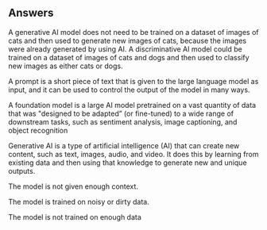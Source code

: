 ## Answers

A generative AI model does not need to be trained on a dataset of images of cats and then used to generate new images of cats, because the images were already generated by using AI. A discriminative AI model could be trained on a dataset of images of cats and dogs and then used to classify new images as either cats or dogs.

A prompt is a short piece of text that is given to the large language model as input, and it can be used to control the output of the model in many ways.

A foundation model is a large AI model pretrained on a vast quantity of data that was "designed to be adapted” (or fine-tuned) to a wide range of downstream tasks, such as sentiment analysis, image captioning, and object recognition

Generative AI is a type of artificial intelligence (AI) that can create new content, such as text, images, audio, and video. It does this by learning from existing data and then using that knowledge to generate new and unique outputs.

The model is not given enough context.

The model is trained on noisy or dirty data.

The model is not trained on enough data
